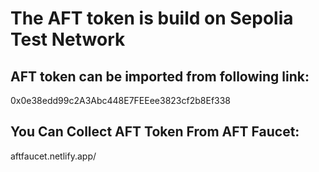 # The AFT token is build on Sepolia Test Network

## AFT token can be imported from following link:
0x0e38edd99c2A3Abc448E7FEEee3823cf2b8Ef338

## You Can Collect AFT Token From AFT Faucet:
aftfaucet.netlify.app/